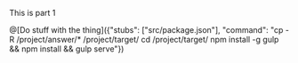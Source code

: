 This is part 1

@[Do stuff with the thing]({"stubs": ["src/package.json"], "command": "cp -R /project/answer/* /project/target/ cd /project/target/ npm install -g gulp && npm install && gulp serve"})

